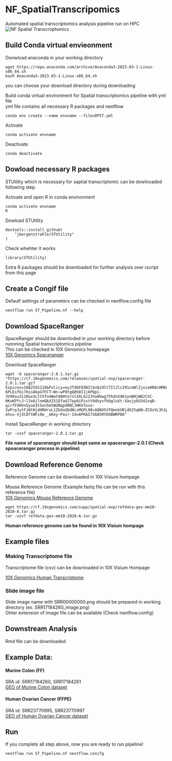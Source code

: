 # NF_SpatialTranscripomics
Automated spatial transcriptomics analysis pipeline run on HPC
![NF Spatial Transcroptomics](https://github.ugent.be/jilim/NF_SpatialTranscripomics/blob/main/NF_Pipeline.jpg)

## Build Conda virtual envieonment
Donwload anaconda in your working directory
```
wget https://repo.anaconda.com/archive/Anaconda3-2023.03-1-Linux-x86_64.sh
bash Anaconda3-2023.03-1-Linux-x86_64.sh
```
you can choose your download directory during downloading

Build conda virtual environment for Spatial transcriptomics pipeline with yml file\
yml file contains all necessary R packages and nextflow
```
conda env create --name envname --file=DPST.yml
```

Activate
```
conda activate envname
```

Deactivate
```
conda deactivate
```

## Dowload necessary R packages
STUtility which is necessary for saptial transcriptomic can be dowlnoaded following step.

Activate and open R in conda environment
```
conda activate envname
R
```
Dowload STUtility
```
devtools::install_github(
    "jbergenstrahle/STUtility"
)
```
Check whehter it works
```
library(STUtility)
```
Extra R packages should be downloaded for further analysis over rscript from this page

## Create a Congif file
Defaulf settings of parameters can be checked in nextflow.config file
```
nextflow run ST_Pipeline.nf --help
```

## Download SpaceRanger
SpaceRanger should be downloded in your working directory before runnning Spatial transcriptomics pipeline\
This can be checked in 10X Genomics homepage\
[10X Genomics Spaceranger](https://support.10xgenomics.com/spatial-gene-expression/software/downloads/latest)

Download SpaceRanger
```
wget -O spaceranger-2.0.1.tar.gz "https://cf.10xgenomics.com/releases/spatial-exp/spaceranger-2.0.1.tar.gz?Expires=1682555118&Policy=eyJTdGF0ZW1lbnQiOlt7IlJlc291cmNlIjoiaHR0cHM6Ly9jZi4xMHhnZW5vbWljcy5jb20vcmVsZWFzZXMvc3BhdGlhbC1leHAvc3BhY2VyYW5nZXItMi4wLjEudGFyLmd6IiwiQ29uZGl0aW9uIjp7IkRhdGVMZXNzVGhhbiI6eyJBV1M6RXBvY2hUaW1lIjoxNjgyNTU1MTE4fX19XX0_&Signature=jIx5dakc8209EdFHUVVpL~9wQ9Ls7Mn-6PLEsfbi7Hio4kpGfFCT~Wn~wP8tgQ0h8I1jkPQpi-3V98su311RoxSLttXfo4Wat08HtornlXXL6zZJho8Kwg75hdnX46zynWHjW82CXC-HKuKPfcJ~l3x6jlnmQkXI51EfadJ7ep6iPixtt94hyvfkbgluXt-XavjyUU342vqB-qirfF9HVn5yoe3t5on5mtWUNqpXRNlJHKkToce-IwPrpJytFjNtHj4HRHruL1ZbXoGDdNcsMGPL90cAQNX5tFQmnbVBjdX25q6N~ZCOsVL3h1pxqJ3FYDlq-ohxu-Vj3CAftWFi0w__&Key-Pair-Id=APKAI7S6A5RYOXBWRPDA"
```

Install SpaceRanger in working directory
```
tar -xzvf spaceranger-2.0.1.tar.gz
```
**File name of spaceranger should kept same as spaceranger-2.0.1 (Check spoaceranger process in pipeline)**

## Download Reference Genome
Reference Genome can be downloaded in 10X Visium hompage

Mouse Reference Genome (Example fastq file can be run with this reference file)\
[10X Genomics Mouse Reference Genome](https://support.10xgenomics.com/spatial-gene-expression/software/downloads/latest)
```
wget https://cf.10xgenomics.com/supp/spatial-exp/refdata-gex-mm10-2020-A.tar.gz
tar -xzvf refdata-gex-mm10-2020-A.tar.gz
```

**Human reference genome can be found in 10X Visium hompage**

## Example files 
### Making Transcriptome file
Transcriptome file (csv) can be downloaded in 10X Visium Hompage

[10X Genomics Human Transcriptome](https://cf.10xgenomics.com/supp/spatial-exp/probeset/Visium_Human_Transcriptome_Probe_Set_v1.0_GRCh38-2020-A.csv)

### Slide image file
Slide image name with SRR00000000.png should be prepared in working directory (ex. SRR17184260_image.png)\
Ohter extension of image file can be available (Check nextflow.config)

## Downstream Analysis
Rmd file can be downloaded 

## Example Data:
#### Murine Colon (FF)
SRA id: SRR17184260, SRR17184261\
[GEO of Murine Colon dataset](https://www.ncbi.nlm.nih.gov/geo/query/acc.cgi?acc=GSE190595)

#### Human Ovarian Cancer (FFPE)
SRA id: SRR23770995, SRR23770997\
[GEO of Human Ovarian Cancer dataset](https://www.ncbi.nlm.nih.gov/geo/query/acc.cgi?acc=GSE227019)

## Run
If you complete all step above, now you are ready to run pipeline!
```
nextflow run ST_Pipeline.nf nextflow.conifg
```
